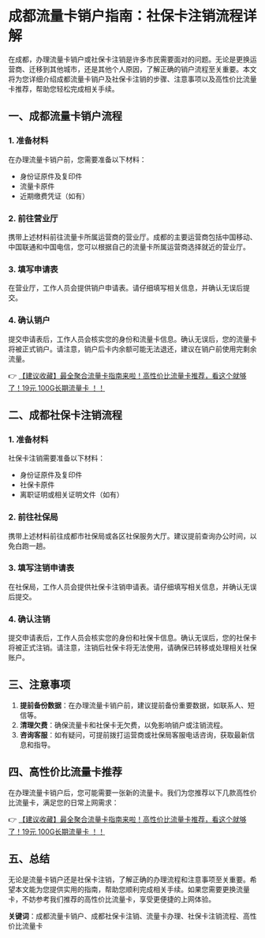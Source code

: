 # 成都流量卡销户指南：社保卡注销流程详解

在成都，办理流量卡销户或社保卡注销是许多市民需要面对的问题。无论是更换运营商、迁移到其他城市，还是其他个人原因，了解正确的销户流程至关重要。本文将为您详细介绍成都流量卡销户及社保卡注销的步骤、注意事项以及高性价比流量卡推荐，帮助您轻松完成相关手续。

## 一、成都流量卡销户流程

### 1. 准备材料
在办理流量卡销户前，您需要准备以下材料：
- 身份证原件及复印件
- 流量卡原件
- 近期缴费凭证（如有）

### 2. 前往营业厅
携带上述材料前往流量卡所属运营商的营业厅。成都的主要运营商包括中国移动、中国联通和中国电信，您可以根据自己的流量卡所属运营商选择就近的营业厅。

### 3. 填写申请表
在营业厅，工作人员会提供销户申请表。请仔细填写相关信息，并确认无误后提交。

### 4. 确认销户
提交申请表后，工作人员会核实您的身份和流量卡信息。确认无误后，您的流量卡将被正式销户。请注意，销户后卡内余额可能无法退还，建议在销户前使用完剩余流量。

👉 [【建议收藏】最全聚合流量卡指南来啦！高性价比流量卡推荐，看这个就够了！19元 100G长期流量卡 ！！](https://bit.ly/Liuliangka)

## 二、成都社保卡注销流程

### 1. 准备材料
社保卡注销需要准备以下材料：
- 身份证原件及复印件
- 社保卡原件
- 离职证明或相关证明文件（如有）

### 2. 前往社保局
携带上述材料前往成都市社保局或各区社保服务大厅。建议提前查询办公时间，以免白跑一趟。

### 3. 填写注销申请表
在社保局，工作人员会提供社保卡注销申请表。请仔细填写相关信息，并确认无误后提交。

### 4. 确认注销
提交申请表后，工作人员会核实您的身份和社保卡信息。确认无误后，您的社保卡将被正式注销。请注意，注销后社保卡将无法使用，请确保已转移或处理相关社保账户。

## 三、注意事项

1. **提前备份数据**：在办理流量卡销户前，建议提前备份重要数据，如联系人、短信等。
2. **清理欠费**：确保流量卡和社保卡无欠费，以免影响销户或注销流程。
3. **咨询客服**：如有疑问，可提前拨打运营商或社保局客服电话咨询，获取最新信息和指导。

## 四、高性价比流量卡推荐

在办理流量卡销户后，您可能需要一张新的流量卡。我们为您推荐以下几款高性价比流量卡，满足您的日常上网需求：

👉 [【建议收藏】最全聚合流量卡指南来啦！高性价比流量卡推荐，看这个就够了！19元 100G长期流量卡 ！！](https://bit.ly/Liuliangka)

## 五、总结

无论是流量卡销户还是社保卡注销，了解正确的办理流程和注意事项至关重要。希望本文能为您提供实用的指南，帮助您顺利完成相关手续。如果您需要更换流量卡，不妨参考我们推荐的高性价比流量卡，享受更便捷的上网体验。

**关键词**：成都流量卡销户、成都社保卡注销、流量卡办理、社保卡注销流程、高性价比流量卡